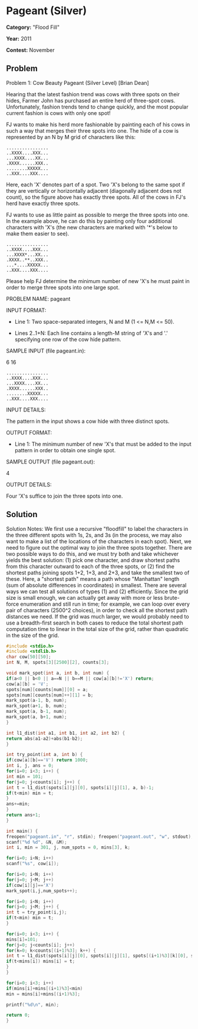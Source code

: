 # Pageant (Silver)

**Category:** "Flood Fill"

**Year:** 2011

**Contest:** November

## Problem
Problem 1: Cow Beauty Pageant (Silver Level) [Brian Dean]

Hearing that the latest fashion trend was cows with three spots on their
hides, Farmer John has purchased an entire herd of three-spot cows.
Unfortunately, fashion trends tend to change quickly, and the most popular
current fashion is cows with only one spot!

FJ wants to make his herd more fashionable by painting each of his cows in
such a way that merges their three spots into one.  The hide of a cow is
represented by an N by M grid of characters like this:
```
................
..XXXX....XXX...
...XXXX....XX...
.XXXX......XXX..
........XXXXX...
..XXX....XXX....
```

Here, each 'X' denotes part of a spot.  Two 'X's belong to the same spot if
they are vertically or horizontally adjacent (diagonally adjacent does not
count), so the figure above has exactly three spots.  All of the cows in
FJ's herd have exactly three spots.

FJ wants to use as little paint as possible to merge the three spots into
one.  In the example above, he can do this by painting only four
additional characters with 'X's (the new characters are marked with '*'s
below to make them easier to see).
```
................
..XXXX....XXX...
...XXXX*...XX...
.XXXX..**..XXX..
...*....XXXXX...
..XXX....XXX....
```

Please help FJ determine the minimum number of new 'X's he must paint in
order to merge three spots into one large spot.

PROBLEM NAME: pageant

INPUT FORMAT:

* Line 1: Two space-separated integers, N and M (1 <= N,M <= 50).

* Lines 2..1+N: Each line contains a length-M string of 'X's and '.'
  specifying one row of the cow hide pattern.

SAMPLE INPUT (file pageant.in):

6 16
```
................
..XXXX....XXX...
...XXXX....XX...
.XXXX......XXX..
........XXXXX...
..XXX....XXX....
```


INPUT DETAILS:

The pattern in the input shows a cow hide with three distinct spots.

OUTPUT FORMAT:

* Line 1: The minimum number of new 'X's that must be added to the
  input pattern in order to obtain one single spot.

SAMPLE OUTPUT (file pageant.out):

4

OUTPUT DETAILS:

Four 'X's suffice to join the three spots into one.

## Solution
Solution Notes: We first use a recursive "floodfill" to label the characters in the three different spots with 1s, 2s, and 3s (in the process, we may also want to make a list of the locations of the characters in each spot). Next, we need to figure out the optimal way to join the three spots together. There are two possible ways to do this, and we must try both and take whichever yields the best solution: (1) pick one character, and draw shortest paths from this character outward to each of the three spots, or (2) find the shortest paths joining spots 1+2, 1+3, and 2+3, and take the smallest two of these. Here, a "shortest path" means a path whose "Manhattan" length (sum of absolute differences in coordinates) in smallest. There are several ways we can test all solutions of types (1) and (2) efficiently. Since the grid size is small enough, we can actually get away with more or less brute-force enumeration and still run in time; for example, we can loop over every pair of characters (2500^2 choices), in order to check all the shortest path distances we need. If the grid was much larger, we would probably need to use a breadth-first search in both cases to reduce the total shortest path computation time to linear in the total size of the grid, rather than quadratic in the size of the grid.


```cpp
#include <stdio.h>
#include <stdlib.h>
char cow[50][50];
int N, M, spots[3][2500][2], counts[3];

void mark_spot(int a, int b, int num) {
if(a<0 || b<0 || a==N || b==M || cow[a][b]!='X') return;
cow[a][b] = 'V';
spots[num][counts[num]][0] = a;
spots[num][counts[num]++][1] = b;
mark_spot(a-1, b, num);
mark_spot(a+1, b, num);
mark_spot(a, b-1, num);
mark_spot(a, b+1, num);
}

int l1_dist(int a1, int b1, int a2, int b2) {
return abs(a1-a2)+abs(b1-b2);
}

int try_point(int a, int b) {
if(cow[a][b]=='V') return 1000;
int i, j, ans = 0;
for(i=0; i<3; i++) {
int min = 101;
for(j=0; j<counts[i]; j++) {
int t = l1_dist(spots[i][j][0], spots[i][j][1], a, b)-1;
if(t<min) min = t;
}
ans+=min;
}
return ans+1;
}

int main() {
freopen("pageant.in", "r", stdin); freopen("pageant.out", "w", stdout);
scanf("%d %d", &N, &M);
int i, min = 301, j, num_spots = 0, mins[3], k;

for(i=0; i<N; i++)
scanf("%s", cow[i]);

for(i=0; i<N; i++)
for(j=0; j<M; j++)
if(cow[i][j]=='X')
mark_spot(i,j,num_spots++);

for(i=0; i<N; i++)
for(j=0; j<M; j++) {
int t = try_point(i,j);
if(t<min) min = t;
}

for(i=0; i<3; i++) {
mins[i]=101;
for(j=0; j<counts[i]; j++)
for(k=0; k<counts[(i+1)%3]; k++) {
int t = l1_dist(spots[i][j][0], spots[i][j][1], spots[(i+1)%3][k][0], spots[(i+1)%3][k][1])-1;
if(t<mins[i]) mins[i] = t;
}
}

for(i=0; i<3; i++)
if(mins[i]+mins[(i+1)%3]<min)
min = mins[i]+mins[(i+1)%3];

printf("%d\n", min);

return 0;
}
```